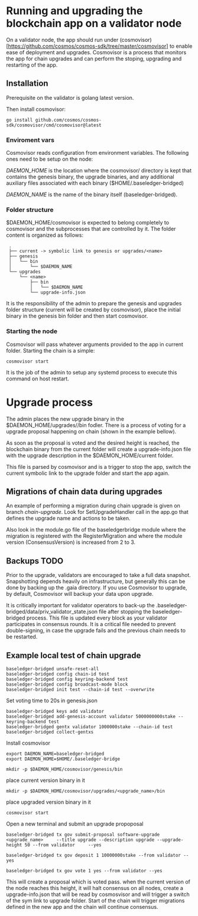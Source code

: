 # Running and upgrading the blockchain app on a validator node

On a validator node, the app should run under (cosmovisor)[https://github.com/cosmos/cosmos-sdk/tree/master/cosmovisor] to enable ease of deployment and upgrades.
Cosmovisor is a process that monitors the app for chain upgrades and can perform the stoping, upgrading and restarting of the app.

## Installation

Prerequisite on the validator is golang latest version. 

Then install cosmovisor:

`go install github.com/cosmos/cosmos-sdk/cosmovisor/cmd/cosmovisor@latest`


### Enviroment vars 

Cosmovisor reads configuration from environment variables. The following ones need to be setup on the node:

*DAEMON_HOME* is the location where the cosmovisor/ directory is kept that contains the genesis binary, the upgrade binaries, and any additional auxiliary files associated with each binary ($HOME/.baseledger-bridged)

*DAEMON_NAME* is the name of the binary itself (baseledger-bridged).

### Folder structure

$DAEMON_HOME/cosmovisor is expected to belong completely to cosmovisor and the subprocesses that are controlled by it. The folder content is organized as follows:

     .
     ├── current -> symbolic link to genesis or upgrades/<name>
     ├── genesis
     │   └── bin
     │       └── $DAEMON_NAME
     └── upgrades
         └── <name>
             ├── bin
             │   └── $DAEMON_NAME
             └── upgrade-info.json

It is the responsibility of the admin to prepare the genesis and upgrades folder structure (current will be created by cosmovisor), place the initial binary in the genesis bin folder and then start cosmovisor.

### Starting the node

Cosmovisor will pass whatever arguments provided to the app in current folder. Starting the chain is a simple:

`cosmovisor start`

It is the job of the admin to setup any systemd process to execute this command on host restart.


# Upgrade process

The admin places the new upgrade binary in the $DAEMON_HOME/upgrades/<name>/bin fodler.
There is a process of voting for a upgrade proposal happening on chain (shown in the example bellow).

As soon as the proposal is voted and the desired height is reached, the blockchain binary from the current folder will create a upgrade-info.json file with the upgrade description in the $DAEMON_HOME/current folder.

This file is parsed by cosmovisor and is a trigger to stop the app, switch the current symbolic link to the upgrade folder and start the app again.

## Migrations of chain data during upgrades

An example of performing a migration during chain upgrade is given on branch *chain-upgrade*. Look for SetUpgradeHandler call in the app.go that defines the upgrade name and actions to be taken.

Also look in the module.go file of the baseledgerbridge module where the migration is registered with the RegisterMigration and where the module version (ConsensusVersion) is increased from 2 to 3. 

## Backups TODO
Prior to the upgrade, validators are encouraged to take a full data snapshot. Snapshotting depends heavily on infrastructure, but generally this can be done by backing up the .gaia directory. If you use Cosmovisor to upgrade, by default, Cosmovisor will backup your data upon upgrade.

It is critically important for validator operators to back-up the .baseledger-bridged/data/priv_validator_state.json file after stopping the baseledger-bridged process. This file is updated every block as your validator participates in consensus rounds. It is a critical file needed to prevent double-signing, in case the upgrade fails and the previous chain needs to be restarted.


## Example local test of chain upgrade

    baseledger-bridged unsafe-reset-all
    baseledger-bridged config chain-id test
    baseledger-bridged config keyring-backend test
    baseledger-bridged config broadcast-mode block
    baseledger-bridged init test --chain-id test --overwrite

Set voting time to 20s in genesis.json

    baseledger-bridged keys add validator
    baseledger-bridged add-genesis-account validator 5000000000stake --keyring-backend test
    baseledger-bridged gentx validator 1000000stake --chain-id test
    baseledger-bridged collect-gentxs

Install cosmovisor

    export DAEMON_NAME=baseledger-bridged
    export DAEMON_HOME=$HOME/.baseledger-bridge

    mkdir -p $DAEMON_HOME/cosmovisor/genesis/bin
place current version binary in it

    mkdir -p $DAEMON_HOME/cosmovisor/upgrades/<upgrade_name>/bin
place upgraded version binary in it


    cosmovisor start

Open a new terminal and submit an upgrade propoposal

    baseledger-bridged tx gov submit-proposal software-upgrade <upgrade_name>     --title upgrade --description upgrade --upgrade-height 50 --from validator     --yes

    baseledger-bridged tx gov deposit 1 10000000stake --from validator --yes

    baseledger-bridged tx gov vote 1 yes --from validator --yes

This will create a proposal which is voted pass. when the current version of the node reaches this height, it will halt consensus on all nodes, create a upgrade-info.json that will be read by cosmosvisor and will trigger a switch of the sym link to upgrade folder. Start of the chain will trigger migrations defined in the new app and the chain will continue consensus. 